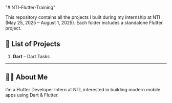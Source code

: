 "# NTI-Flutter-Training" 

This repository contains all the projects I built during my internship at NTI (May 25, 2025 – August 1, 2025). Each folder includes a standalone Flutter project.

## 📁 List of Projects

1. **Dart** – Dart Tasks


---

## 🧑‍💻 About Me

I’m a Flutter Developer Intern at NTI, interested in building modern mobile apps using Dart & Flutter.

